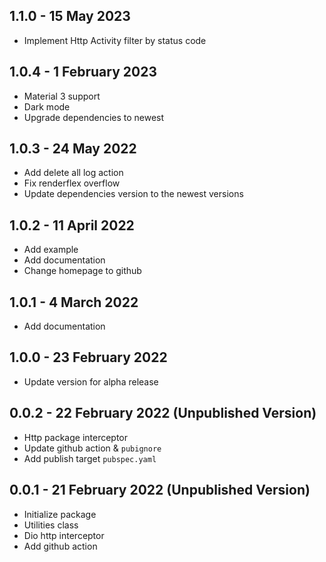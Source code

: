 ## 1.1.0 - 15 May 2023

* Implement Http Activity filter by status code

## 1.0.4 - 1 February 2023

* Material 3 support
* Dark mode
* Upgrade dependencies to newest

## 1.0.3 - 24 May 2022

* Add delete all log action
* Fix renderflex overflow
* Update dependencies version to the newest versions

## 1.0.2 - 11 April 2022

* Add example
* Add documentation
* Change homepage to github

## 1.0.1 - 4 March 2022

* Add documentation

## 1.0.0 - 23 February 2022

* Update version for alpha release

## 0.0.2 - 22 February 2022 (Unpublished Version)

* Http package interceptor
* Update github action & `pubignore`
* Add publish target `pubspec.yaml`

## 0.0.1 - 21 February 2022 (Unpublished Version)

* Initialize package
* Utilities class
* Dio http interceptor
* Add github action
